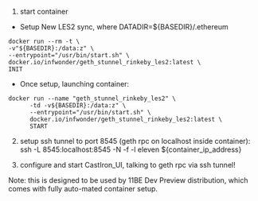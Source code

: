 1. start container
- Setup New LES2 sync, where DATADIR=${BASEDIR}/.ethereum
```
docker run --rm -t \
-v"${BASEDIR}:/data:z" \
--entrypoint="/usr/bin/start.sh" \
docker.io/infwonder/geth_stunnel_rinkeby_les2:latest \ 
INIT
```

- Once setup, launching container:
```
docker run --name "geth_stunnel_rinkeby_les2" \
      -td -v${BASEDIR}:/data:z" \
      --entrypoint="/usr/bin/start.sh" \
      docker.io/infwonder/geth_stunnel_rinkeby_les2:latest \
      START
```

2. setup ssh tunnel to port 8545 (geth rpc on localhost inside container):
     ssh -L 8545:localhost:8545 -N -f -l eleven ${container_ip_address}

3. configure and start CastIron_UI, talking to geth rpc via ssh tunnel!

Note: this is designed to be used by 11BE Dev Preview distribution, which comes 
with fully auto-mated container setup. 
